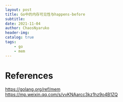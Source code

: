 ```yaml
---
layout: post
title: Go中的内存可见性与happens-before
subtitle: 
date: 2021-11-04
author: ChaosNyaruko
header-img: 
catalog: true
tags:
    - go
	- mem
---
```

# References
https://golang.org/ref/mem  
https://mp.weixin.qq.com/s/vvKNAarcc3kz1hz9o4B1ZQ


